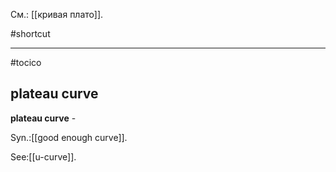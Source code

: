 См.: [[кривая плато]].

#shortcut




<hr/>

#tocico

## plateau curve

<b>plateau curve</b> - 


Syn.:[[good enough curve]].



See:[[u-curve]].
